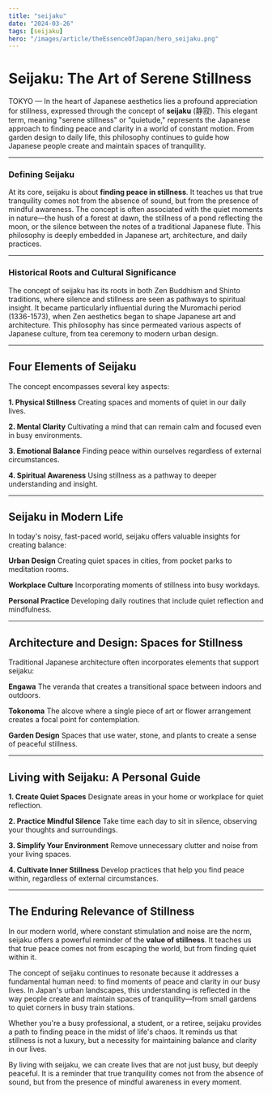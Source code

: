 ```yaml
---
title: "seijaku"
date: "2024-03-26"
tags: [seijaku]
hero: "/images/article/theEssenceOfJapan/hero_seijaku.png"
---
```


# Seijaku: The Art of Serene Stillness

TOKYO — In the heart of Japanese aesthetics lies a profound appreciation for stillness, expressed through the concept of **seijaku** (静寂). This elegant term, meaning "serene stillness" or "quietude," represents the Japanese approach to finding peace and clarity in a world of constant motion. From garden design to daily life, this philosophy continues to guide how Japanese people create and maintain spaces of tranquility.

---

### Defining Seijaku

At its core, seijaku is about **finding peace in stillness**. It teaches us that true tranquility comes not from the absence of sound, but from the presence of mindful awareness. The concept is often associated with the quiet moments in nature—the hush of a forest at dawn, the stillness of a pond reflecting the moon, or the silence between the notes of a traditional Japanese flute. This philosophy is deeply embedded in Japanese art, architecture, and daily practices.

---

### Historical Roots and Cultural Significance

The concept of seijaku has its roots in both Zen Buddhism and Shinto traditions, where silence and stillness are seen as pathways to spiritual insight. It became particularly influential during the Muromachi period (1336-1573), when Zen aesthetics began to shape Japanese art and architecture. This philosophy has since permeated various aspects of Japanese culture, from tea ceremony to modern urban design.

---

## Four Elements of Seijaku

The concept encompasses several key aspects:

**1. Physical Stillness**
   Creating spaces and moments of quiet in our daily lives.

**2. Mental Clarity**
   Cultivating a mind that can remain calm and focused even in busy environments.

**3. Emotional Balance**
   Finding peace within ourselves regardless of external circumstances.

**4. Spiritual Awareness**
   Using stillness as a pathway to deeper understanding and insight.

---

## Seijaku in Modern Life

In today's noisy, fast-paced world, seijaku offers valuable insights for creating balance:

**Urban Design**
   Creating quiet spaces in cities, from pocket parks to meditation rooms.

**Workplace Culture**
   Incorporating moments of stillness into busy workdays.

**Personal Practice**
   Developing daily routines that include quiet reflection and mindfulness.

---

## Architecture and Design: Spaces for Stillness

Traditional Japanese architecture often incorporates elements that support seijaku:

**Engawa**
   The veranda that creates a transitional space between indoors and outdoors.

**Tokonoma**
   The alcove where a single piece of art or flower arrangement creates a focal point for contemplation.

**Garden Design**
   Spaces that use water, stone, and plants to create a sense of peaceful stillness.

---

## Living with Seijaku: A Personal Guide

**1. Create Quiet Spaces**
   Designate areas in your home or workplace for quiet reflection.

**2. Practice Mindful Silence**
   Take time each day to sit in silence, observing your thoughts and surroundings.

**3. Simplify Your Environment**
   Remove unnecessary clutter and noise from your living spaces.

**4. Cultivate Inner Stillness**
   Develop practices that help you find peace within, regardless of external circumstances.

---

## The Enduring Relevance of Stillness

In our modern world, where constant stimulation and noise are the norm, seijaku offers a powerful reminder of the **value of stillness**. It teaches us that true peace comes not from escaping the world, but from finding quiet within it.

The concept of seijaku continues to resonate because it addresses a fundamental human need: to find moments of peace and clarity in our busy lives. In Japan's urban landscapes, this understanding is reflected in the way people create and maintain spaces of tranquility—from small gardens to quiet corners in busy train stations.

Whether you're a busy professional, a student, or a retiree, seijaku provides a path to finding peace in the midst of life's chaos. It reminds us that stillness is not a luxury, but a necessity for maintaining balance and clarity in our lives.

By living with seijaku, we can create lives that are not just busy, but deeply peaceful. It is a reminder that true tranquility comes not from the absence of sound, but from the presence of mindful awareness in every moment. 
